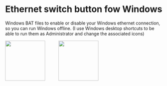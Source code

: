 # Ethernet switch button fow Windows
Windows BAT files to enable or disable your Windows ethernet connection, so you can run Windows offline.
(I use Windows desktop shortcuts to be able to run them as Administrator and change the associated icons)  

<img src="https://github.com/jmbalaguer/Internet-Switch-button/blob/main/ethernet-off.png" width="128" height="128">&nbsp;&nbsp;&nbsp;&nbsp;&nbsp;&nbsp;&nbsp;&nbsp;&nbsp;&nbsp;&nbsp;<img src="https://github.com/jmbalaguer/Internet-Switch-button/blob/main/ethernet-on.png" width="128" height="128">

